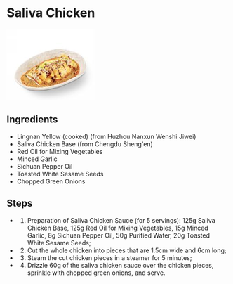 # Saliva Chicken

![Saliva Chicken](../../images/%E5%8F%A3%E6%B0%B4%E9%B8%A1.png)


## Ingredients
- Lingnan Yellow (cooked) (from Huzhou Nanxun Wenshi Jiwei)
- Saliva Chicken Base (from Chengdu Sheng'en)
- Red Oil for Mixing Vegetables
- Minced Garlic
- Sichuan Pepper Oil
- Toasted White Sesame Seeds
- Chopped Green Onions

## Steps
- 1. Preparation of Saliva Chicken Sauce (for 5 servings): 125g Saliva Chicken Base, 125g Red Oil for Mixing Vegetables, 15g Minced Garlic, 8g Sichuan Pepper Oil, 50g Purified Water, 20g Toasted White Sesame Seeds;
- 2. Cut the whole chicken into pieces that are 1.5cm wide and 6cm long;
- 3. Steam the cut chicken pieces in a steamer for 5 minutes;
- 4. Drizzle 60g of the saliva chicken sauce over the chicken pieces, sprinkle with chopped green onions, and serve.